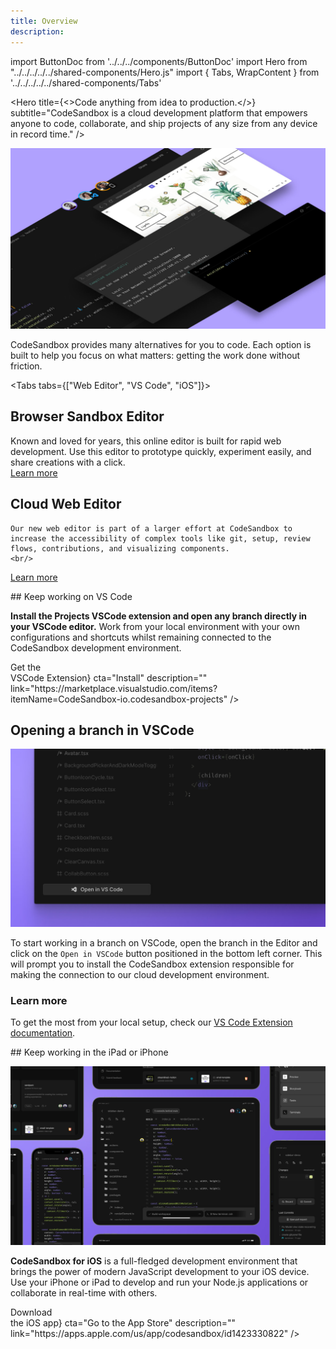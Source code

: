 ```yaml
---
title: Overview
description:
---
```


import ButtonDoc from '../../../components/ButtonDoc'
import Hero from "../../../../../shared-components/Hero.js"
import { Tabs, WrapContent } from '../../../../../shared-components/Tabs'

<Hero 
  title={<>Code anything from idea to production.</>}
  subtitle="CodeSandbox is a cloud development platform that empowers anyone to code, collaborate, and ship projects of any size from any device in record time."
/>

![](../images/cover-projects.jpg)

CodeSandbox provides many alternatives for you to code. Each option is built to help you focus on what matters: getting the work done without friction. 

<Tabs tabs={["Web Editor", "VS Code", "iOS"]}>
<WrapContent>
## Browser Sandbox Editor
  Known and loved for years, this online editor is built for rapid web development. Use this editor to prototype quickly, experiment easily, and share creations with a click. 
  <br/>
  [Learn more](/learn/sandboxes/editors) 
  <br/>
## Cloud Web Editor
    Our new web editor is part of a larger effort at CodeSandbox to increase the accessibility of complex tools like git, setup, review flows, contributions, and visualizing components. 
    <br/>
  [Learn more](/learn/repositories/editors) 
    
</WrapContent>

<WrapContent>
## Keep working on VS Code

**Install the Projects VSCode extension and open any branch directly in your VSCode editor.** Work from your local environment with your own configurations and shortcuts whilst remaining connected to the CodeSandbox development environment.

<div className="ctaContainer">
    <ButtonDoc title={<>Get the <br/>VSCode Extension</>} cta="Install" description="" link="https://marketplace.visualstudio.com/items?itemName=CodeSandbox-io.codesandbox-projects" />
</div>

## Opening a branch in VSCode

![Open in vscode button](../images/getting-openvscode.jpg)

To start working in a branch on VSCode, open the branch in the Editor and click on the `Open in VSCode` button positioned in the bottom left corner. This will prompt you to install the CodeSandbox extension  responsible for making the connection to our cloud development environment.

### Learn more

To get the most from your local setup, check our [VS Code Extension documentation](https://codesandbox.io/docs/vscode).    
</WrapContent>

<WrapContent>
## Keep working in the iPad or iPhone

![iOS-App](../images/iOS-iPad.jpg)

**CodeSandbox for iOS** is a full-fledged development environment that brings the power of modern JavaScript development to your iOS device. Use your iPhone or iPad to develop and run your Node.js applications or collaborate in real-time with others.

<div className="ctaContainer">
    <ButtonDoc title={<>Download <br/>the iOS app</>} cta="Go to the App Store" description="" link="https://apps.apple.com/us/app/codesandbox/id1423330822" />
</div>

</WrapContent>
    
</Tabs>



